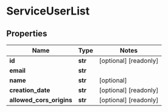 # ServiceUserList

## Properties
Name | Type | Notes
------------ | ------------- | -------------
**id** | **str** | [optional] [readonly] 
**email** | **str** | 
**name** | **str** | [optional] 
**creation_date** | **str** | [optional] [readonly] 
**allowed_cors_origins** | **str** | [optional] [readonly] 


